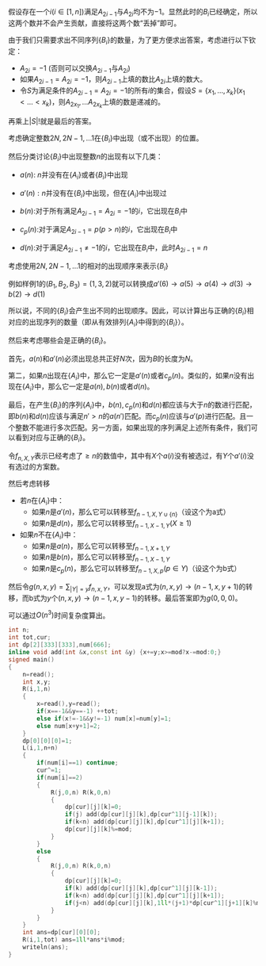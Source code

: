 假设存在一个$i(i\in [1,n])$满足$A_{2i-1}$与$A_{2i}$均不为$-1$。显然此时的$B_i$已经确定，所以这两个数并不会产生贡献，直接将这两个数“丢掉”即可。

由于我们只需要求出不同序列$\{B_i\}$的数量，为了更方便求出答案，考虑进行以下钦定：

- $A_{2i}=-1$ (否则可以交换$A_{2i-1}$与$A_{2i}$)
- 如果$A_{2i-1}=A_{2i}=-1$，则$A_{2i-1}$上填的数比$A_{2i}$上填的数大。
- 令$S$为满足条件的$A_{2i-1}=A_{2i}=-1$的所有$i$的集合，假设$S=\{x_1,\ldots ,x_k \} (x_1 < \ldots <x_k )$，则$A_{2x_1},\ldots A_{2x_k}$上填的数是递减的。

再乘上$|S|!$就是最后的答案。

考虑确定整数$2N,2N-1,\ldots 1$在$\{B_i\}$中出现（或不出现）的位置。

然后分类讨论$\{B_i\}$中出现整数$n$的出现有以下几类：

- $a(n):$ $n$并没有在$\{A_i\}$或者$\{B_i\}$中出现
- $a'(n): n$并没有在$\{B_i\}$中出现，但在$\{A_i \}$中出现过

- $b(n):$对于所有满足$A_{2i-1}=A_{2i}=-1$的$i$，它出现在$B_i$中

- $c_p(n):$对于满足$A_{2i-1}=p (p>n)$的$i$，它出现在$B_i$中
- $d(n):$对于满足$A_{2i-1}\neq -1$的$i$，它出现在$B_i$中，此时$A_{2i-1}=n$

考虑使用$2N,2N-1,\ldots 1$的相对的出现顺序来表示$\{B_i\}$

例如样例1的$(B_1,B_2,B_3)=(1,3,2)$就可以转换成$a'(6)\to a(5)\to a(4)\to d(3) \to b(2) \to d(1)$

所以说，不同的$\{B_i\}$会产生出不同的出现顺序。因此，可以计算出与正确的$\{B_i \}$相对应的出现序列的数量（即从有效排列$\{A_i\}$中得到的$\{B_i\}$）。

然后来考虑哪些会是正确的$\{B_i\}$。

首先，$a(n)$和$a'(n)$必须出现总共正好$N$次，因为$B$的长度为$N$。

第二，如果$n$出现在$\{A_i\}$中，那么它一定是$a'(n)$或者$c_p(n)$。类似的，如果$n$没有出现在$\{A_i\}$中，那么它一定是$a(n),b(n)$或者$d(n)$。

最后，在产生$\{B_i\}$的序列$\{A_i\}$中，$b(n),c_p(n)$和$d(n)$都应该与大于$n$的数进行匹配，即$b(n)$和$d(n)$应该与满足$n' > n$的$a(n')$匹配。而$c_p(n)$应该与$a'(p)$进行匹配。且一个整数不能进行多次匹配。另一方面，如果出现的序列满足上述所有条件，我们可以看到对应与正确的$\{B_i\}$。

令$f_{n,X,Y}$表示已经考虑了$\ge n$的数值中，其中有$X$个$a(i)$没有被选过，有$Y$个$a'(i)$没有选过的方案数。

然后考虑转移

- 若$n$在$\{A_i\}$中：
  - 如果$n$是$a'(n)$，那么它可以转移至$f_{n-1,X,Y\cup \{n\}}$（设这个为a式）
  - 如果$n$是$d(n)$，那么它可以转移至$f_{n-1,X-1,Y}(X\geq 1)$
- 如果$n$不在$\{A_i\}$中：
  - 如果$n$是$a(n)$，那么它可以转移至$f_{n-1,X+1,Y}$
  - 如果$n$是$b(n)$，那么它可以转移至$f_{n-1,X-1,Y}$
  - 如果$n$是$c_p(n)$，那么它可以转移至$f_{n-1,X,p}(p\in Y)$（设这个为b式）

然后令$g(n,x,y)=\sum_{|Y|=y} f_{n,x,Y}$，可以发现a式为$(n,x,y)\to (n-1,x,y+1)$的转移，而b式为$y$个$(n,x,y)\to (n-1,x,y-1)$的转移。最后答案即为$g(0,0,0)$。

可以通过$O(n^3)$时间复杂度算出。

```cpp
int n;
int tot,cur;
int dp[2][333][333],num[666];
inline void add(int &x,const int &y) {x+=y;x>=mod?x-=mod:0;}
signed main()
{
	n=read();
	int x,y;
	R(i,1,n) 
	{
		x=read(),y=read();
		if(x==-1&&y==-1) ++tot;
		else if(x!=-1&&y!=-1) num[x]=num[y]=1;
		else num[x+y+1]=2;
	}
	dp[0][0][0]=1;
	L(i,1,n+n) 
	{
		if(num[i]==1) continue;
		cur^=1;
		if(num[i]==2)
		{
			R(j,0,n) R(k,0,n) 
			{
				dp[cur][j][k]=0;
				if(j) add(dp[cur][j][k],dp[cur^1][j-1][k]);				
				if(k<n) add(dp[cur][j][k],dp[cur^1][j][k+1]);
				dp[cur][j][k]%=mod;
			}
		}
		else
		{
			R(j,0,n) R(k,0,n)
			{
				dp[cur][j][k]=0;
				if(k) add(dp[cur][j][k],dp[cur^1][j][k-1]);
				if(k<n) add(dp[cur][j][k],dp[cur^1][j][k+1]);
				if(j<n) add(dp[cur][j][k],1ll*(j+1)*dp[cur^1][j+1][k]%mod);
			}
		}
	} 
	int ans=dp[cur][0][0];
	R(i,1,tot) ans=1ll*ans*i%mod;
	writeln(ans);
}
```

